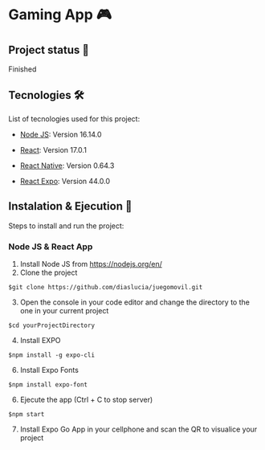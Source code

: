 # Gaming App 🎮
 
## Project status 🚧

Finished

## Tecnologies 🛠️

List of tecnologies used for this project:

- [Node JS](https://nodejs.org/en/): Version 16.14.0

- [React](https://es.reactjs.org/): Version 17.0.1

- [React Native](https://reactnative.dev/): Version 0.64.3

- [React Expo](https://expo.dev/): Version 44.0.0

## Instalation & Ejecution 🚀

Steps to install and run the project:

### Node JS & React App

1. Install Node JS from https://nodejs.org/en/
2. Clone the project
```
$git clone https://github.com/diaslucia/juegomovil.git
```
3. Open the console in your code editor and change the directory to the one in your current project
```
$cd yourProjectDirectory
```
4. Install EXPO
```
$npm install -g expo-cli
```
6. Install Expo Fonts
```
$npm install expo-font
```
6. Ejecute the app (Ctrl + C to stop server)
```
$npm start
```
7. Install Expo Go App in your cellphone and scan the QR to visualice your project
